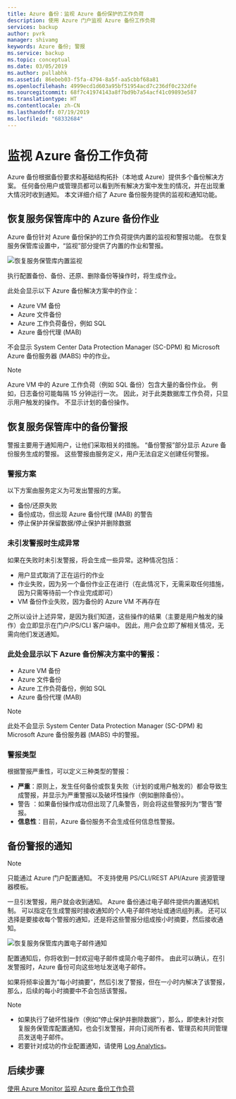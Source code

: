 ```yaml
---
title: Azure 备份：监视 Azure 备份保护的工作负荷
description: 使用 Azure 门户监视 Azure 备份工作负荷
services: backup
author: pvrk
manager: shivamg
keywords: Azure 备份; 警报
ms.service: backup
ms.topic: conceptual
ms.date: 03/05/2019
ms.author: pullabhk
ms.assetid: 86ebeb03-f5fa-4794-8a5f-aa5cbbf68a81
ms.openlocfilehash: 4999ecd1d603a95bf51954acd7c236df0c232dfe
ms.sourcegitcommit: 68f7c41974143a8f7bd9b7a54acf41c09893e587
ms.translationtype: HT
ms.contentlocale: zh-CN
ms.lasthandoff: 07/19/2019
ms.locfileid: "68332684"
---
```

# <a name="monitoring-azure-backup-workloads"></a>监视 Azure 备份工作负荷

Azure 备份根据备份要求和基础结构拓扑（本地或 Azure）提供多个备份解决方案。 任何备份用户或管理员都可以看到所有解决方案中发生的情况，并在出现重大情况时收到通知。 本文详细介绍了 Azure 备份服务提供的监视和通知功能。

## <a name="backup-jobs-in-recovery-services-vault"></a>恢复服务保管库中的 Azure 备份作业

Azure 备份针对 Azure 备份保护的工作负荷提供内置的监视和警报功能。 在恢复服务保管库设置中，“监视”部分提供了内置的作业和警报。 

![恢复服务保管库内置监视](media/backup-azure-monitoring-laworkspace/rs-vault-inbuiltmonitoring.png)

执行配置备份、备份、还原、删除备份等操作时，将生成作业。

此处会显示以下 Azure 备份解决方案中的作业：

  - Azure VM 备份
  - Azure 文件备份
  - Azure 工作负荷备份，例如 SQL
  - Azure 备份代理 (MAB)

不会显示 System Center Data Protection Manager (SC-DPM) 和 Microsoft Azure 备份服务器 (MABS) 中的作业。

> [!NOTE]
> Azure VM 中的 Azure 工作负荷（例如 SQL 备份）包含大量的备份作业。 例如，日志备份可能每隔 15 分钟运行一次。 因此，对于此类数据库工作负荷，只显示用户触发的操作。 不显示计划的备份操作。

## <a name="backup-alerts-in-recovery-services-vault"></a>恢复服务保管库中的备份警报

警报主要用于通知用户，让他们采取相关的措施。 “备份警报”部分显示 Azure 备份服务生成的警报。  这些警报由服务定义，用户无法自定义创建任何警报。

### <a name="alert-scenarios"></a>警报方案
以下方案由服务定义为可发出警报的方案。

  - 备份/还原失败
  - 备份成功，但出现 Azure 备份代理 (MAB) 的警告
  - 停止保护并保留数据/停止保护并删除数据

### <a name="exceptions-when-an-alert-is-not-raised"></a>未引发警报时生成异常
如果在失败时未引发警报，将会生成一些异常。这种情况包括：

  - 用户显式取消了正在运行的作业
  - 作业失败，因为另一个备份作业正在进行（在此情况下，无需采取任何措施，因为只需等待前一个作业完成即可）
  - VM 备份作业失败，因为备份的 Azure VM 不再存在

之所以设计上述异常，是因为我们知道，这些操作的结果（主要是用户触发的操作）会立即显示在门户/PS/CLI 客户端中。 因此，用户会立即了解相关情况，无需向他们发送通知。

### <a name="alerts-from-the-following-azure-backup-solutions-are-shown-here"></a>此处会显示以下 Azure 备份解决方案中的警报：

  - Azure VM 备份
  - Azure 文件备份
  - Azure 工作负荷备份，例如 SQL
  - Azure 备份代理 (MAB)

> [!NOTE]
> 此处不会显示 System Center Data Protection Manager (SC-DPM) 和 Microsoft Azure 备份服务器 (MABS) 中的警报。

### <a name="alert-types"></a>警报类型
根据警报严重性，可以定义三种类型的警报：

  - **严重**：原则上，发生任何备份或恢复失败（计划的或用户触发的）都会导致生成警报，并显示为严重警报以及破坏性操作（例如删除备份）。
  - 警告  ：如果备份操作成功但出现了几条警告，则会将这些警报列为“警告”警报。
  - **信息性**：目前，Azure 备份服务不会生成任何信息性警报。

## <a name="notification-for-backup-alerts"></a>备份警报的通知

> [!NOTE]
> 只能通过 Azure 门户配置通知。 不支持使用 PS/CLI/REST API/Azure 资源管理器模板。

一旦引发警报，用户就会收到通知。 Azure 备份通过电子邮件提供内置通知机制。 可以指定在生成警报时接收通知的个人电子邮件地址或通讯组列表。 还可以选择是要接收每个警报的通知，还是将这些警报分组成按小时摘要，然后接收通知。

![恢复服务保管库内置电子邮件通知](media/backup-azure-monitoring-laworkspace/rs-vault-inbuiltnotification.png)

配置通知后，你将收到一封欢迎电子邮件或简介电子邮件。 由此可以确认，在引发警报时，Azure 备份可向这些地址发送电子邮件。<br>

如果将频率设置为“每小时摘要”，然后引发了警报，但在一小时内解决了该警报，那么，后续的每小时摘要中不会包括该警报。

> [!NOTE]
>
> * 如果执行了破坏性操作（例如“停止保护并删除数据”），那么，即使未针对恢复服务保管库配置通知，也会引发警报，并向订阅所有者、管理员和共同管理员发送电子邮件。 
> * 若要针对成功的作业配置通知，请使用 [Log Analytics](backup-azure-monitoring-use-azuremonitor.md#using-log-analytics-workspace)。

## <a name="next-steps"></a>后续步骤

[使用 Azure Monitor 监视 Azure 备份工作负荷](backup-azure-monitoring-use-azuremonitor.md)
